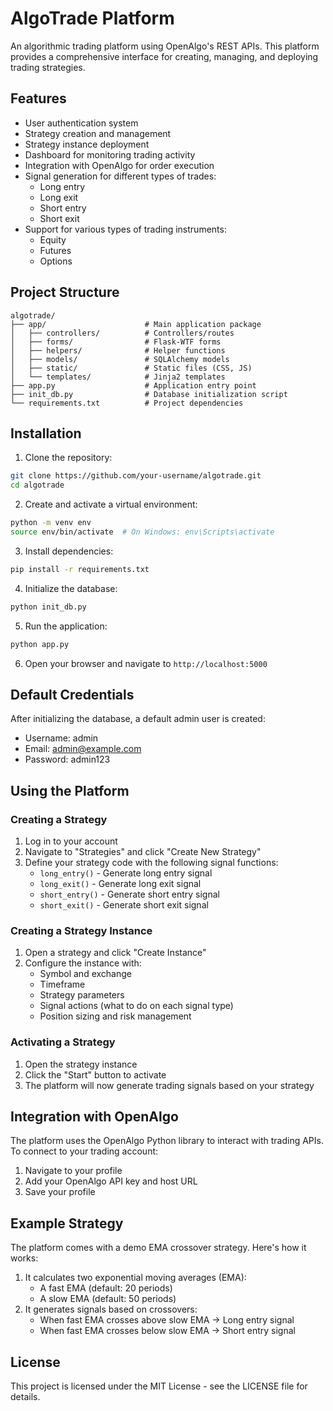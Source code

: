 # AlgoTrade Platform

An algorithmic trading platform using OpenAlgo's REST APIs. This platform provides a comprehensive interface for creating, managing, and deploying trading strategies.

## Features

- User authentication system
- Strategy creation and management
- Strategy instance deployment
- Dashboard for monitoring trading activity
- Integration with OpenAlgo for order execution
- Signal generation for different types of trades:
  - Long entry
  - Long exit
  - Short entry
  - Short exit
- Support for various types of trading instruments:
  - Equity
  - Futures
  - Options

## Project Structure

```
algotrade/
├── app/                      # Main application package
│   ├── controllers/          # Controllers/routes
│   ├── forms/                # Flask-WTF forms
│   ├── helpers/              # Helper functions
│   ├── models/               # SQLAlchemy models
│   ├── static/               # Static files (CSS, JS)
│   └── templates/            # Jinja2 templates
├── app.py                    # Application entry point
├── init_db.py                # Database initialization script
└── requirements.txt          # Project dependencies
```

## Installation

1. Clone the repository:
```bash
git clone https://github.com/your-username/algotrade.git
cd algotrade
```

2. Create and activate a virtual environment:
```bash
python -m venv env
source env/bin/activate  # On Windows: env\Scripts\activate
```

3. Install dependencies:
```bash
pip install -r requirements.txt
```

4. Initialize the database:
```bash
python init_db.py
```

5. Run the application:
```bash
python app.py
```

6. Open your browser and navigate to `http://localhost:5000`

## Default Credentials

After initializing the database, a default admin user is created:
- Username: admin
- Email: admin@example.com
- Password: admin123

## Using the Platform

### Creating a Strategy

1. Log in to your account
2. Navigate to "Strategies" and click "Create New Strategy"
3. Define your strategy code with the following signal functions:
   - `long_entry()` - Generate long entry signal
   - `long_exit()` - Generate long exit signal
   - `short_entry()` - Generate short entry signal
   - `short_exit()` - Generate short exit signal

### Creating a Strategy Instance

1. Open a strategy and click "Create Instance"
2. Configure the instance with:
   - Symbol and exchange
   - Timeframe
   - Strategy parameters
   - Signal actions (what to do on each signal type)
   - Position sizing and risk management

### Activating a Strategy

1. Open the strategy instance
2. Click the "Start" button to activate
3. The platform will now generate trading signals based on your strategy

## Integration with OpenAlgo

The platform uses the OpenAlgo Python library to interact with trading APIs. To connect to your trading account:

1. Navigate to your profile
2. Add your OpenAlgo API key and host URL
3. Save your profile

## Example Strategy

The platform comes with a demo EMA crossover strategy. Here's how it works:

1. It calculates two exponential moving averages (EMA):
   - A fast EMA (default: 20 periods)
   - A slow EMA (default: 50 periods)
2. It generates signals based on crossovers:
   - When fast EMA crosses above slow EMA → Long entry signal
   - When fast EMA crosses below slow EMA → Short entry signal

## License

This project is licensed under the MIT License - see the LICENSE file for details.
